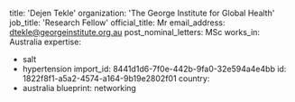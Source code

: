 title: 'Dejen Tekle'
organization: 'The George Institute for Global Health'
job_title: 'Research Fellow'
official_title: Mr
email_address: dtekle@georgeinstitute.org.au
post_nominal_letters: MSc
works_in: Australia
expertise:
  - salt
  - hypertension
import_id: 8441d1d6-7f0e-442b-9fa0-32e594a4e4bb
id: 1822f8f1-a5a2-4574-a164-9b19e2802f01
country:
  - australia
blueprint: networking
